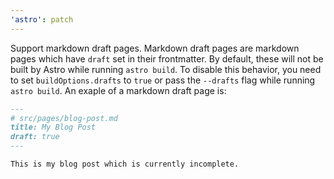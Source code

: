```yaml
---
'astro': patch
---
```


Support markdown draft pages. 
Markdown draft pages are markdown pages which have `draft` set in their frontmatter. By default, these will not be built by Astro while running `astro build`. To disable this behavior, you need to set `buildOptions.drafts` to `true` or pass the `--drafts` flag while running `astro build`. An exaple of a markdown draft page is:
```markdown
---
# src/pages/blog-post.md
title: My Blog Post
draft: true
---

This is my blog post which is currently incomplete.
```
